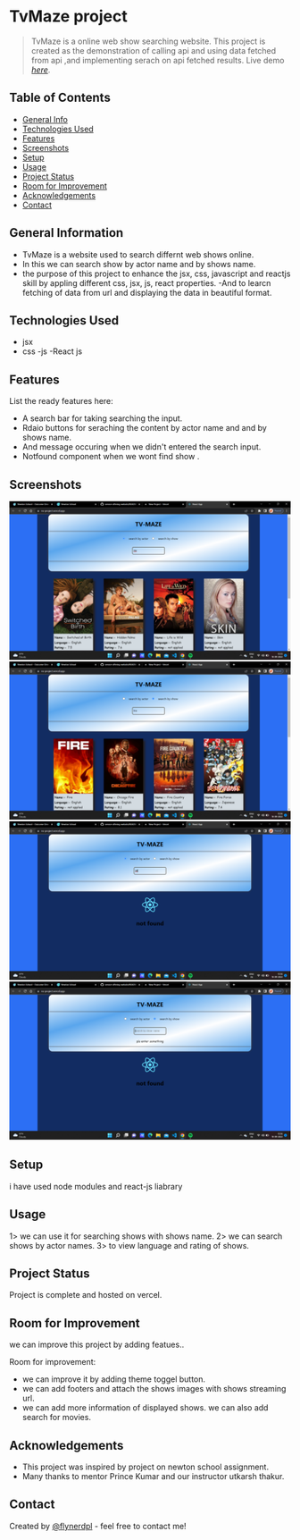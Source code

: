 
# TvMaze project
> TvMaze is a online web show searching website. This project is created as the demonstration of calling api and using data fetched from api ,and implementing serach on api fetched results. 
> Live demo [_here_](https://ns-project.vercel.app/). 

## Table of Contents
* [General Info](#general-information)
* [Technologies Used](#technologies-used)
* [Features](#features)
* [Screenshots](#screenshots)
* [Setup](#setup)
* [Usage](#usage)
* [Project Status](#project-status)
* [Room for Improvement](#room-for-improvement)
* [Acknowledgements](#acknowledgements)
* [Contact](#contact)



## General Information
- TvMaze is a website used to search differnt web shows online.  
- In this we can search show by actor name and by shows name.
- the purpose of this project to enhance the jsx, css, javascript and reactjs skill by appling  different css, jsx, js, react  properties.
-And to learcn fetching of data from url and displaying the data in beautiful format.



## Technologies Used
- jsx
- css
-js
-React js




## Features
List the ready features here:
- A search bar for taking searching the input.
- Rdaio buttons  for seraching the content by actor name and and by shows name.
- And message occuring when we didn't entered the search input. 
- Notfound component when  we wont find show .


## Screenshots
![Screenshot (56)](https://github.com/112bhaskarshakywar/ns_project/blob/master/src/images/Screenshot%20(87).png)
![Screenshot (57)](https://github.com/112bhaskarshakywar/ns_project/blob/master/src/images/Screenshot%20(88).png)
![Screenshot (58)](https://github.com/112bhaskarshakywar/ns_project/blob/master/src/images/Screenshot%20(89).png)
![Screenshot (59)](https://github.com/112bhaskarshakywar/ns_project/blob/master/src/images/Screenshot%20(90).png)


## Setup
i have used node modules and react-js liabrary 


## Usage
1> we can use it for searching shows with shows name. 
2> we can search shows by actor names.
3> to view  language and rating of shows.


## Project Status
Project is complete and hosted on vercel.


## Room for Improvement
we can improve this project by adding featues..

Room for improvement:
- we can improve it by adding theme toggel button.
- we can add footers and attach the shows images with shows streaming url.
- we can add more information of displayed shows.
we can also add search for movies.


## Acknowledgements
- This project was inspired by project on newton school assignment.
- Many thanks to mentor Prince Kumar and our instructor utkarsh thakur.



## Contact
Created by [@flynerdpl](112bhaskarshakywar@gmail.com ) - feel free to contact me!


